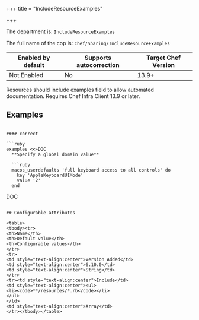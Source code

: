 +++
title = "IncludeResourceExamples"

+++

<!-- This content is automatically generated. See https://github.com/chef/chef-web-docs/blob/main/generated/README.md -->

The department is: `IncludeResourceExamples`

The full name of the cop is: `Chef/Sharing/IncludeResourceExamples`

| Enabled by default | Supports autocorrection | Target Chef Version |
| --- | --- | --- |
| Not Enabled | No | 13.9+ |

Resources should include examples field to allow automated documentation. Requires Chef Infra Client 13.9 or later.

## Examples

```

#### correct

```ruby
examples <<~DOC
  **Specify a global domain value**

  ```ruby
  macos_userdefaults 'full keyboard access to all controls' do
    key 'AppleKeyboardUIMode'
    value '2'
  end
  ```
DOC
```

## Configurable attributes

<table>
<tbody><tr>
<th>Name</th>
<th>Default value</th>
<th>Configurable values</th>
</tr>
<tr>
<td style="text-align:center">Version Added</td>
<td style="text-align:center">6.10.0</td>
<td style="text-align:center">String</td>
</tr>
<tr><td style="text-align:center">Include</td>
<td style="text-align:center"><ul>
<li><code>**/resources/*.rb</code></li>
</ul>
</td>
<td style="text-align:center">Array</td>
</tr></tbody></table>
